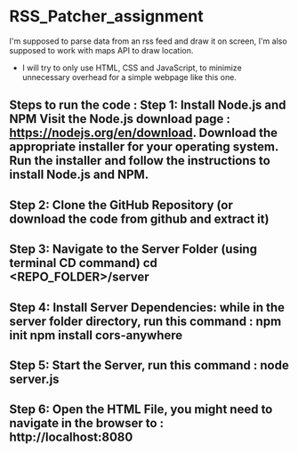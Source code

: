 # RSS_Patcher_assignment
I'm supposed to parse data from an rss feed and draw it on screen, I'm also supposed to work with maps API to draw location.
* I will try to only use HTML, CSS and JavaScript, to minimize unnecessary overhead for a simple webpage like this one.

Steps to run the code :
Step 1: Install Node.js and NPM 
Visit the Node.js download page : https://nodejs.org/en/download.
Download the appropriate installer for your operating system.
Run the installer and follow the instructions to install Node.js and NPM.
--------------------------------------
Step 2: Clone the GitHub Repository (or download the code from github and extract it)
--------------------------------------
Step 3: Navigate to the Server Folder (using terminal CD command)
cd <REPO_FOLDER>/server
--------------------------------------
Step 4: Install Server Dependencies:
while in the server folder directory, run this command :
npm init
npm install cors-anywhere
--------------------------------------
Step 5: Start the Server, run this command :
node server.js
--------------------------------------
Step 6: Open the HTML File,
you might need to navigate in the browser to : http://localhost:8080
---------------------------------------
